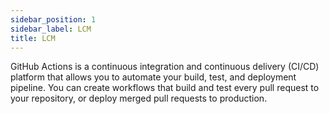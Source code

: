 ```yaml
---
sidebar_position: 1
sidebar_label: LCM
title: LCM
---
```

GitHub Actions is a continuous integration and continuous delivery (CI/CD) platform that allows you to automate your build, test, and deployment pipeline. You can create workflows that build and test every pull request to your repository, or deploy merged pull requests to production.
